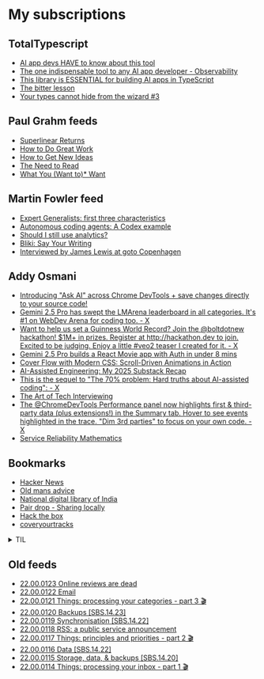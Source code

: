 # My subscriptions

## TotalTypescript

<!-- TotalTypescript:START -->
- [AI app devs HAVE to know about this tool](https://www.youtube.com/shorts/mLswSaigQHQ)
- [The one indispensable tool to any AI app developer - Observability](https://www.youtube.com/watch?v=PxV1swOlcvI)
- [This library is ESSENTIAL for building AI apps in TypeScript](https://www.youtube.com/watch?v=fllVY1HqVCU)
- [The bitter lesson](https://www.youtube.com/watch?v=HtsFKx9mAu8)
- [Your types cannot hide from the wizard #3](https://www.youtube.com/watch?v=BRe7TbqyAGg)
<!-- TotalTypescript:END -->

## Paul Grahm feeds

<!-- paulgraham:START -->
- [Superlinear Returns](http://www.paulgraham.com/superlinear.html)
- [How to Do Great Work](http://www.paulgraham.com/greatwork.html)
- [How to Get New Ideas](http://www.paulgraham.com/getideas.html)
- [The Need to Read](http://www.paulgraham.com/read.html)
- [What You &lpar;Want to&rpar;* Want](http://www.paulgraham.com/want.html)
<!-- paulgraham:END -->

## Martin Fowler feed

<!-- martinfowler:START -->
- [Expert Generalists: first three characteristics](https://martinfowler.com/articles/expert-generalist.html)
- [Autonomous coding agents: A Codex example](https://martinfowler.com/articles/exploring-gen-ai/autonomous-agents-codex-example.html)
- [Should I still use analytics?](https://martinfowler.com/articles/202506-whither-analytics.html)
- [Bliki: Say Your Writing](https://martinfowler.com/bliki/SayYourWriting.html)
- [Interviewed by James Lewis at goto Copenhagen](https://www.youtube.com/watch?v=xsMUuOwv7IA)
<!-- martinfowler:END -->

## Addy Osmani

<!-- addyo:START -->
- [Introducing &quot;Ask AI&quot; across Chrome DevTools + save changes directly to your source code!](https://www.youtube.com/watch?v=NfvFpdjWb0Y)
- [Gemini 2.5 Pro has swept the LMArena leaderboard in all categories. It&#39;s #1 on WebDev Arena for coding too. - X](https://news.google.com/rss/articles/CBMiaEFVX3lxTE1Id2QxWWRlU1hraHJkeW1NQml4R1dJUTBqOExaQW1pdHYweW83UjhfVmYzYjQzeEZSYUxpZ1NaWjFxUC0xSk5XZ19EWkthUW52Zk80V1Z1em1NbThKZEx5T3llYW1KMTIt?oc=5)
- [Want to help us set a Guinness World Record? Join the @boltdotnew hackathon! $1M+ in prizes. Register at http://hackathon.dev to join. Excited to be judging. Enjoy a little #veo2 teaser I created for it. - X](https://news.google.com/rss/articles/CBMiaEFVX3lxTE5xOWpYczVzOGRJMF81b1FDMkRGcWJpOEFSMXAtQWo3cHJKT2kzbloweFVfVUpBMFVmRTNiT0dfYlVRRkgzXzc3Z3NQcEF1cDc5MzhYb3M3WkFYa0VyQUs2NjRZS04tbTZU?oc=5)
- [Gemini 2.5 Pro builds a React Movie app with Auth in under 8 mins](https://www.youtube.com/watch?v=PIZVMiUOucY)
- [Cover Flow with Modern CSS: Scroll-Driven Animations in Action](https://addyosmani.com/blog/coverflow/)
- [AI-Assisted Engineering: My 2025 Substack Recap](https://addyosmani.com/blog/ai-assisted-engineering/)
- [This is the sequel to &quot;The 70% problem: Hard truths about AI-assisted coding&quot;: - X](https://news.google.com/rss/articles/CBMiaEFVX3lxTE9ZRV9SSkhxS2pqZnp5U2FDRkY1b2o2ZlI1VkZYa0lQajZLV3Y2WFZxd2tuWUZmdnRmSFFGUjNQX3BYRno1UkVGdGJkUDNsWVZwNkZJUnZQUWN1VXdBci1RRlU1OGZYTzEt?oc=5)
- [The Art of Tech Interviewing](https://addyosmani.com/blog/art-tech-interviews/)
- [The @ChromeDevTools Performance panel now highlights first &amp; third-party data &lpar;plus extensions!&rpar; in the Summary tab. Hover to see events highlighted in the trace. &quot;Dim 3rd parties&quot; to focus on your own code. - X](https://news.google.com/rss/articles/CBMiaEFVX3lxTE9TSUQ1MmFKejhBTGtNZmtuLTZKWDhNeWpoOVNZcDJUdHZlZWdaUDFkdTl5ZkViVG5hOWI1aDlKVU1oaDhiVVlRQ0tGRXBPcXU4MndiV1U1S2VlU2tiaHJVNDN3RnNTSXd1?oc=5)
- [Service Reliability Mathematics](https://addyosmani.com/blog/service-reliability/)
<!-- addyo:END -->


## Bookmarks

- [Hacker News](https://news.ycombinator.com/)
- [Old mans advice](https://www.youtube.com/watch?v=9fvETktnaRw)
- [National digital library of India](https://ndl.iitkgp.ac.in/)
- [Pair drop - Sharing locally](https://pairdrop.net/)
- [Hack the box](https://www.hackthebox.com/hacker)
- [coveryourtracks](https://coveryourtracks.eff.org/learn)

<details>
  <summary>TIL</summary>
  <ul>
    <li><a href="https://developer.mozilla.org/en-US/docs/Web/API/MutationObserver">MutationObserver</a></li>
    <li><a href="https://duckduckgo.com/?q=how+to+keep+work+notes&t=ffab&atb=v393-7&ia=web">How to keep work notes</a></li>
    <li><a href="https://duckduckgo.com/?q=how+to+keep+field+notes+as+software+engineer&t=ffab&atb=v393-7&ia=web">how to keep field notes as software engineer</a></li>
    <li><a href="https://youtube.com/playlist?list=PLSuEQCXg0kFh_4HtZbTGzjhwL1XxBjzuU">Songs Playlist</a></li>
  </ul>
</details>



## Old feeds
<!-- old-sub:START -->
- [22.00.0123 Online reviews are dead](https://johnnydecimal.com/22.00.0123/)
- [22.00.0122 Email](https://johnnydecimal.com/22.00.0122/)
- [22.00.0121 Things: processing your categories - part 3 🎬](https://johnnydecimal.com/22.00.0121/)
- [22.00.0120 Backups [SBS.14.23]](https://johnnydecimal.com/22.00.0120/)
- [22.00.0119 Synchronisation [SBS.14.22]](https://johnnydecimal.com/22.00.0119/)
- [22.00.0118 RSS: a public service announcement](https://johnnydecimal.com/22.00.0118/)
- [22.00.0117 Things: principles and priorities - part 2 🎬](https://johnnydecimal.com/22.00.0117/)
- [22.00.0116 Data [SBS.14.22]](https://johnnydecimal.com/22.00.0116/)
- [22.00.0115 Storage, data, &amp; backups [SBS.14.20]](https://johnnydecimal.com/22.00.0115/)
- [22.00.0114 Things: processing your inbox - part 1 🎬](https://johnnydecimal.com/22.00.0114/)
<!-- old-sub:END -->
